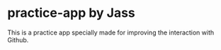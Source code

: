 # practice-app by Jass
This is a practice app specially made for improving the interaction with Github.
